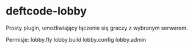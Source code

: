 # deftcode-lobby
Prosty plugin, umożliwiający łączenie się graczy z wybranym serwerem.

Permisje:
lobby.fly
lobby.build
lobby.config
lobby.admin
